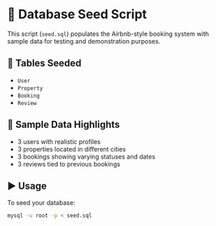 # 🌱 Database Seed Script

This script (`seed.sql`) populates the Airbnb-style booking system with sample data for testing and demonstration purposes.

## 📄 Tables Seeded

- `User`
- `Property`
- `Booking`
- `Review`

## 🧪 Sample Data Highlights

- 3 users with realistic profiles
- 3 properties located in different cities
- 3 bookings showing varying statuses and dates
- 3 reviews tied to previous bookings

## ▶️ Usage

To seed your database:

```bash
mysql -u root -p < seed.sql

